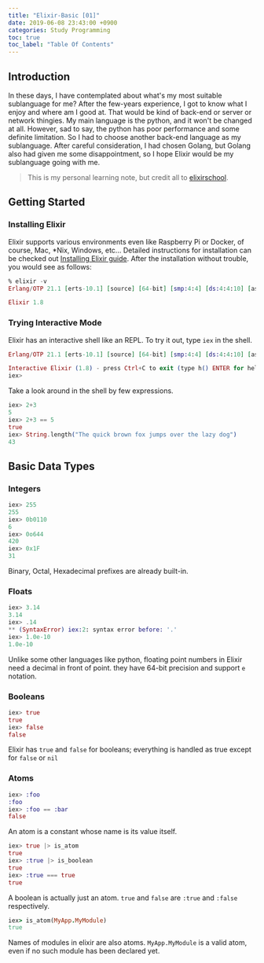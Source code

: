 ```yaml
---
title: "Elixir-Basic [01]"
date: 2019-06-08 23:43:00 +0900
categories: Study Programming
toc: true
toc_label: "Table Of Contents"
---
```


## Introduction
In these days, I have contemplated about what's my most suitable sublanguage for me?
After the few-years experience, I got to know what I enjoy and where am I good at.
That would be kind of back-end or server or network thingies.
My main language is the python, and it won't be changed at all. 
However, sad to say, the python has poor performance and some definite limitation.
So I had to choose another back-end language as my sublanguage.
After careful consideration, I had chosen Golang, but Golang also had given me some disappointment, so I hope Elixir would be my sublanguage going with me.

> This is my personal learning note, but credit all to [elixirschool](https://elixirschool.com/en).

## Getting Started

### Installing Elixir
Elixir supports various environments even like Raspberry Pi or Docker, of course, Mac, *Nix, Windows, etc...
Detailed instructions for installation can be checked out [Installing Elixir guide](https://elixir-lang.org/install.html).
After the installation without trouble, you would see as follows:  
~~~Elixir
% elixir -v
Erlang/OTP 21.1 [erts-10.1] [source] [64-bit] [smp:4:4] [ds:4:4:10] [async-threads:10] [hipe] [kernel-poll:false] [dtrace]

Elixir 1.8
~~~

### Trying Interactive Mode
Elixir has an interactive shell like an REPL. To try it out, type `iex` in the shell.
~~~Elixir
Erlang/OTP 21.1 [erts-10.1] [source] [64-bit] [smp:4:4] [ds:4:4:10] [async-threads:10] [hipe] [kernel-poll:false] [dtrace]

Interactive Elixir (1.8) - press Ctrl+C to exit (type h() ENTER for help)
iex>
~~~

Take a look around in the shell by few expressions.

~~~Elixir
iex> 2+3
5
iex> 2+3 == 5
true
iex> String.length("The quick brown fox jumps over the lazy dog")
43
~~~

## Basic Data Types

### Integers
~~~Elixir
iex> 255
255
iex> 0b0110
6
iex> 0o644
420
iex> 0x1F
31
~~~
Binary, Octal, Hexadecimal prefixes are already built-in.

### Floats
~~~Elixir
iex> 3.14
3.14
iex> .14
** (SyntaxError) iex:2: syntax error before: '.'
iex> 1.0e-10
1.0e-10
~~~
Unlike some other languages like python, floating point numbers in Elixir need a decimal in front of point. they have 64-bit precision and support `e` notation.

### Booleans
~~~Elixir
iex> true
true
iex> false
false
~~~
Elixir has `true` and `false` for booleans; everything is handled as true except for `false` or `nil`

### Atoms
~~~ Elixir
iex> :foo
:foo
iex> :foo == :bar
false
~~~
An atom is a constant whose name is its value itself. 

~~~ Elixir
iex> true |> is_atom
true
iex> :true |> is_boolean
true
iex> :true === true
true
~~~
A boolean is actually just an atom. `true` and `false` are `:true` and `:false` respectively.

~~~ ruby
iex> is_atom(MyApp.MyModule)
true
~~~
Names of modules in elixir are also atoms. `MyApp.MyModule` is a valid atom, even if no such module has been declared yet.
